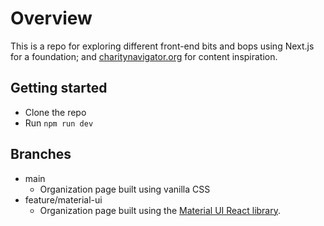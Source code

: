 # Overview

This is a repo for exploring different front-end bits and bops using Next.js for a foundation; and [charitynavigator.org](https://charitynavigator.org) for content inspiration. 

## Getting started
- Clone the repo
- Run `npm run dev`

## Branches

- main
  - Organization page built using vanilla CSS
- feature/material-ui
  - Organization page built using the [Material UI React library](https://material-ui.com/). 